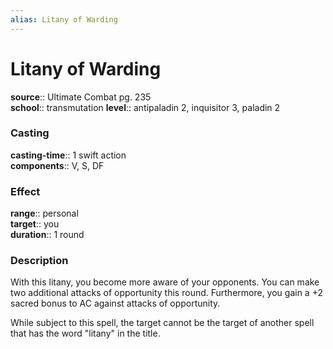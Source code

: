 ```yaml
---
alias: Litany of Warding
---
```


# Litany of Warding 

**source**:: Ultimate Combat pg. 235  
**school**:: transmutation
**level**:: antipaladin 2, inquisitor 3, paladin 2

### Casting 

**casting-time**:: 1 swift action  
**components**:: V, S, DF

### Effect 

**range**:: personal  
**target**:: you  
**duration**:: 1 round

### Description 

With this litany, you become more aware of your opponents. You can make two additional attacks of opportunity this round. Furthermore, you gain a +2 sacred bonus to AC against attacks of opportunity.  
  
While subject to this spell, the target cannot be the target of another spell that has the word "litany" in the title.
